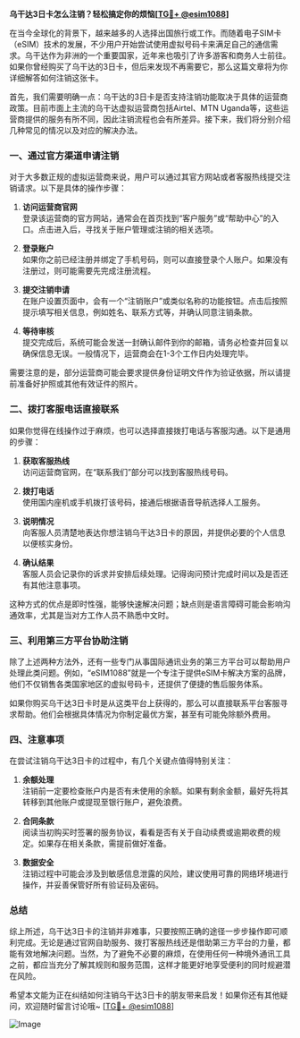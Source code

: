 **乌干达3日卡怎么注销？轻松搞定你的烦恼[[TG💪+ @esim1088](https://t.me/s/esim1088)]**

在当今全球化的背景下，越来越多的人选择出国旅行或工作。而随着电子SIM卡（eSIM）技术的发展，不少用户开始尝试使用虚拟号码卡来满足自己的通信需求。乌干达作为非洲的一个重要国家，近年来也吸引了许多游客和商务人士前往。如果你曾经购买了乌干达的3日卡，但后来发现不再需要它，那么这篇文章将为你详细解答如何注销这张卡。

首先，我们需要明确一点：乌干达的3日卡是否支持注销功能取决于具体的运营商政策。目前市面上主流的乌干达虚拟运营商包括Airtel、MTN Uganda等，这些运营商提供的服务有所不同，因此注销流程也会有所差异。接下来，我们将分别介绍几种常见的情况以及对应的解决办法。

### **一、通过官方渠道申请注销**

对于大多数正规的虚拟运营商来说，用户可以通过其官方网站或者客服热线提交注销请求。以下是具体的操作步骤：

1. **访问运营商官网**  
   登录该运营商的官方网站，通常会在首页找到“客户服务”或“帮助中心”的入口。点击进入后，寻找关于账户管理或注销的相关选项。

2. **登录账户**  
   如果你之前已经注册并绑定了手机号码，则可以直接登录个人账户。如果没有注册过，则可能需要先完成注册流程。

3. **提交注销申请**  
   在账户设置页面中，会有一个“注销账户”或类似名称的功能按钮。点击后按照提示填写相关信息，例如姓名、联系方式等，并确认同意注销条款。

4. **等待审核**  
   提交完成后，系统可能会发送一封确认邮件到你的邮箱，请务必检查并回复以确保信息无误。一般情况下，运营商会在1-3个工作日内处理完毕。

需要注意的是，部分运营商可能会要求提供身份证明文件作为验证依据，所以请提前准备好护照或其他有效证件的照片。

### **二、拨打客服电话直接联系**

如果你觉得在线操作过于麻烦，也可以选择直接拨打电话与客服沟通。以下是通用的步骤：

1. **获取客服热线**  
   访问运营商官网，在“联系我们”部分可以找到客服热线号码。

2. **拨打电话**  
   使用国内座机或手机拨打该号码，接通后根据语音导航选择人工服务。

3. **说明情况**  
   向客服人员清楚地表达你想注销乌干达3日卡的原因，并提供必要的个人信息以便核实身份。

4. **确认结果**  
   客服人员会记录你的诉求并安排后续处理。记得询问预计完成时间以及是否还有其他注意事项。

这种方式的优点是即时性强，能够快速解决问题；缺点则是语言障碍可能会影响沟通效率，尤其是当对方工作人员不熟悉中文时。

### **三、利用第三方平台协助注销**

除了上述两种方法外，还有一些专门从事国际通讯业务的第三方平台可以帮助用户处理此类问题。例如，“eSIM1088”就是一个专注于提供eSIM卡解决方案的品牌，他们不仅销售各类国家地区的虚拟号码卡，还提供了便捷的售后服务体系。

如果你购买乌干达3日卡时是从这类平台上获得的，那么可以直接联系平台客服寻求帮助。他们会根据具体情况为你制定最优方案，甚至有可能免除额外费用。

### **四、注意事项**

在尝试注销乌干达3日卡的过程中，有几个关键点值得特别关注：

1. **余额处理**  
   注销前一定要检查账户内是否有未使用的余额。如果有剩余金额，最好先将其转移到其他账户或提现至银行账户，避免浪费。

2. **合同条款**  
   阅读当初购买时签署的服务协议，看看是否有关于自动续费或逾期收费的规定。如果存在相关条款，需提前做好准备。

3. **数据安全**  
   注销过程中可能会涉及到敏感信息泄露的风险，建议使用可靠的网络环境进行操作，并妥善保管好所有验证码及密码。

### **总结**

综上所述，乌干达3日卡的注销并非难事，只要按照正确的途径一步步操作即可顺利完成。无论是通过官网自助服务、拨打客服热线还是借助第三方平台的力量，都能有效地解决问题。当然，为了避免不必要的麻烦，在使用任何一种境外通讯工具之前，都应当充分了解其规则和服务范围，这样才能更好地享受便利的同时规避潜在风险。

希望本文能为正在纠结如何注销乌干达3日卡的朋友带来启发！如果你还有其他疑问，欢迎随时留言讨论哦~ [[TG💪+ @esim1088](https://t.me/s/esim1088)] 

![Image](https://i.postimg.cc/4NQfJmqS/Snipaste-2025-05-13-00-14-12.png)